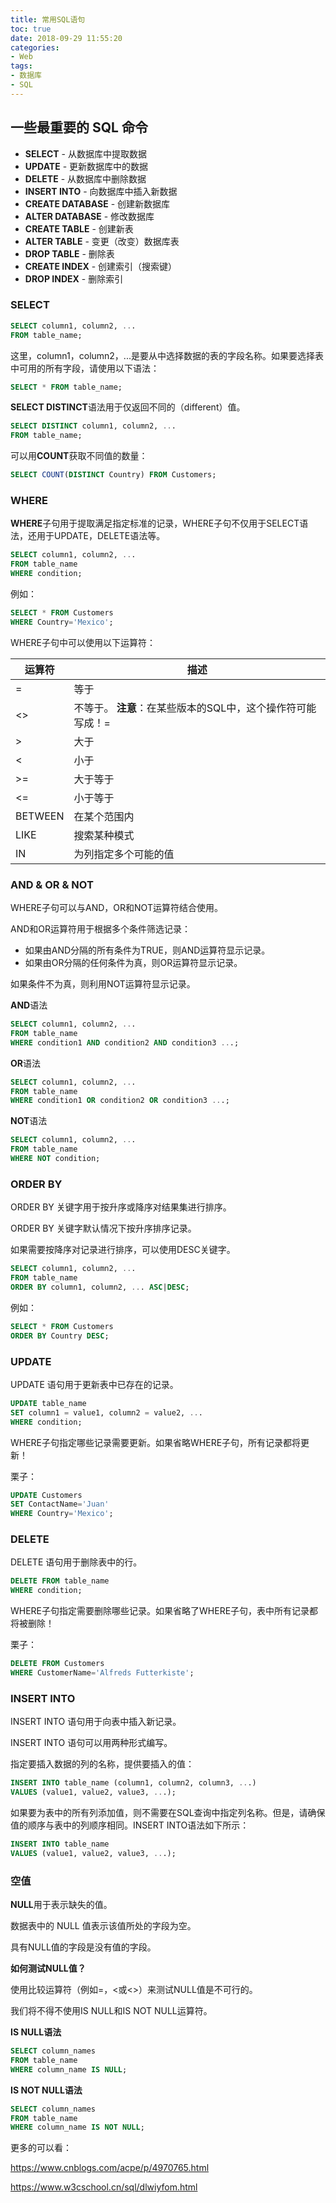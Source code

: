 ```yaml
---
title: 常用SQL语句
toc: true
date: 2018-09-29 11:55:20
categories:
- Web
tags:
- 数据库
- SQL
---
```


## 一些最重要的 SQL 命令

- **SELECT** - 从数据库中提取数据
- **UPDATE** - 更新数据库中的数据
- **DELETE** - 从数据库中删除数据
- **INSERT INTO** - 向数据库中插入新数据
- **CREATE DATABASE** - 创建新数据库
- **ALTER DATABASE** - 修改数据库
- **CREATE TABLE** - 创建新表
- **ALTER TABLE** - 变更（改变）数据库表
- **DROP TABLE** - 删除表
- **CREATE INDEX** - 创建索引（搜索键）
- **DROP INDEX** - 删除索引

### SELECT

```sql
SELECT column1, column2, ...
FROM table_name;
```

这里，column1，column2，...是要从中选择数据的表的字段名称。如果要选择表中可用的所有字段，请使用以下语法：

```sql
SELECT * FROM table_name;
```

**SELECT DISTINCT**语法用于仅返回不同的（different）值。

```sql
SELECT DISTINCT column1, column2, ...
FROM table_name;
```

可以用**COUNT**获取不同值的数量：

```sql
SELECT COUNT(DISTINCT Country) FROM Customers;
```

### WHERE

**WHERE**子句用于提取满足指定标准的记录，WHERE子句不仅用于SELECT语法，还用于UPDATE，DELETE语法等。

```sql
SELECT column1, column2, ...
FROM table_name
WHERE condition;
```

例如：

```sql
SELECT * FROM Customers
WHERE Country='Mexico';
```

WHERE子句中可以使用以下运算符：

| 运算符  | 描述                                                        |
| ------- | ----------------------------------------------------------- |
| =       | 等于                                                        |
| <>      | 不等于。 **注意**：在某些版本的SQL中，这个操作符可能写成！= |
| >       | 大于                                                        |
| <       | 小于                                                        |
| >=      | 大于等于                                                    |
| <=      | 小于等于                                                    |
| BETWEEN | 在某个范围内                                                |
| LIKE    | 搜索某种模式                                                |
| IN      | 为列指定多个可能的值                                        |

### AND & OR & NOT

WHERE子句可以与AND，OR和NOT运算符结合使用。

AND和OR运算符用于根据多个条件筛选记录：

- 如果由AND分隔的所有条件为TRUE，则AND运算符显示记录。
- 如果由OR分隔的任何条件为真，则OR运算符显示记录。

如果条件不为真，则利用NOT运算符显示记录。 

**AND**语法

```sql
SELECT column1, column2, ...
FROM table_name
WHERE condition1 AND condition2 AND condition3 ...;
```

**OR**语法

```sql
SELECT column1, column2, ...
FROM table_name
WHERE condition1 OR condition2 OR condition3 ...;
```

**NOT**语法

```sql
SELECT column1, column2, ...
FROM table_name
WHERE NOT condition;
```

### ORDER BY

ORDER BY 关键字用于按升序或降序对结果集进行排序。

ORDER BY 关键字默认情况下按升序排序记录。

如果需要按降序对记录进行排序，可以使用DESC关键字。

```sql
SELECT column1, column2, ...
FROM table_name
ORDER BY column1, column2, ... ASC|DESC;
```

例如：

```sql
SELECT * FROM Customers
ORDER BY Country DESC;
```

### UPDATE

UPDATE 语句用于更新表中已存在的记录。 

```sql
UPDATE table_name
SET column1 = value1, column2 = value2, ...
WHERE condition;
```

WHERE子句指定哪些记录需要更新。如果省略WHERE子句，所有记录都将更新！

栗子：

```sql
UPDATE Customers
SET ContactName='Juan'
WHERE Country='Mexico';
```

### DELETE

DELETE 语句用于删除表中的行。

```sql
DELETE FROM table_name
WHERE condition;
```

WHERE子句指定需要删除哪些记录。如果省略了WHERE子句，表中所有记录都将被删除！

栗子：

```sql
DELETE FROM Customers
WHERE CustomerName='Alfreds Futterkiste';
```

### INSERT INTO

INSERT INTO 语句用于向表中插入新记录。

INSERT INTO 语句可以用两种形式编写。

指定要插入数据的列的名称，提供要插入的值：

```sql
INSERT INTO table_name (column1, column2, column3, ...)
VALUES (value1, value2, value3, ...);
```

如果要为表中的所有列添加值，则不需要在SQL查询中指定列名称。但是，请确保值的顺序与表中的列顺序相同。INSERT INTO语法如下所示：

```sql
INSERT INTO table_name
VALUES (value1, value2, value3, ...);
```

### 空值

**NULL**用于表示缺失的值。

数据表中的 NULL 值表示该值所处的字段为空。

具有NULL值的字段是没有值的字段。

**如何测试NULL值？**

使用比较运算符（例如=，<或<>）来测试NULL值是不可行的。

我们将不得不使用IS NULL和IS NOT NULL运算符。

**IS NULL语法**

```sql
SELECT column_names
FROM table_name
WHERE column_name IS NULL;
```

**IS NOT NULL语法**

```sql
SELECT column_names
FROM table_name
WHERE column_name IS NOT NULL;
```

更多的可以看：

https://www.cnblogs.com/acpe/p/4970765.html

https://www.w3cschool.cn/sql/dlwiyfom.html